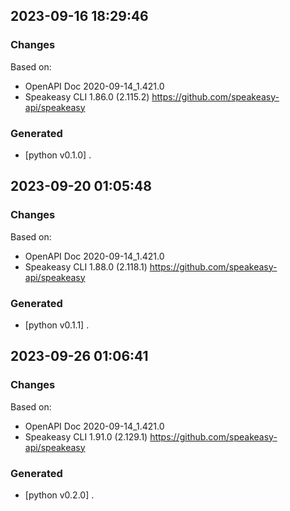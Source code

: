 

## 2023-09-16 18:29:46
### Changes
Based on:
- OpenAPI Doc 2020-09-14_1.421.0 
- Speakeasy CLI 1.86.0 (2.115.2) https://github.com/speakeasy-api/speakeasy
### Generated
- [python v0.1.0] .

## 2023-09-20 01:05:48
### Changes
Based on:
- OpenAPI Doc 2020-09-14_1.421.0 
- Speakeasy CLI 1.88.0 (2.118.1) https://github.com/speakeasy-api/speakeasy
### Generated
- [python v0.1.1] .

## 2023-09-26 01:06:41
### Changes
Based on:
- OpenAPI Doc 2020-09-14_1.421.0 
- Speakeasy CLI 1.91.0 (2.129.1) https://github.com/speakeasy-api/speakeasy
### Generated
- [python v0.2.0] .